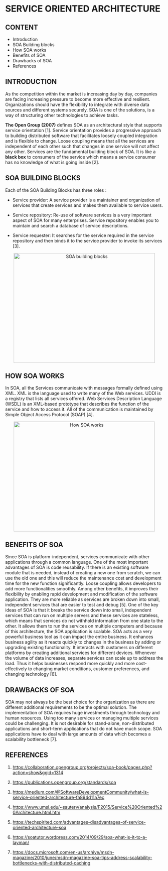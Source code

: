 # SERVICE ORIENTED ARCHITECTURE

## CONTENT

* Introduction
* SOA Building blocks
* How SOA works
* Benefits of SOA
* Drawbacks of SOA
* References

 ## INTRODUCTION

As the competition within the market is increasing day by day, companies are facing increasing pressure to become more effective and resilient. Organizations should have the flexibility to integrate with diverse data sources and different systems securely. SOA is one of the solutions, is a way of structuring other technologies to achieve tasks.

**The Open Group (2007)** defines SOA as an architectural style that supports service orientation [1]. Service orientation provides a progressive approach to building distributed software that facilitates loosely coupled integration and is flexible to change. Loose coupling means that all the services are independent of each other such that changes in one service will not affect any other. Services are the fundamental building block of SOA. It is like a **black box** to consumers of the service which means a service consumer has no knowledge of what is going inside [2].

## SOA BUILDING BLOCKS

Each of the SOA Building Blocks has three roles :

* Service provider: A service provider is a maintainer and organization of services that create services and makes them available to service users.

* Service repository: Re-use of software services is a very important aspect of SOA for many enterprises. Service repository enables you to maintain and search a database of service descriptions.

* Service requester: It searches for the service required in the service repository and then binds it to the service provider to invoke its services [3].

<p align = "center">
<img src="https://www.oracle.com/a/tech/img/soa-find-bind-execute-paradigm.gif" alt= "SOA building blocks" height = "350px" width = "450px">
</p>

## HOW SOA WORKS

In SOA, all the Services communicate with messages formally defined using XML. XML is the language used to write many of the Web services. UDDI is a registry that lists all services offered. Web Services Description Language (WSDL) is an XML-based prototype that describes the function of the service and how to access it. All of the communication is maintained by Simple Object Access Protocol (SOAP) [4].
<p align = "center">
<img src="https://www.researchgate.net/publication/327054573/figure/fig1/AS:660230866231298@1534422713647/SOAP-protocol-SOAP-is-the-master-leader-in-communications-Its-main-purpose-is-to-send.png" alt= "How SOA works" height = "350px" width = "450px">
</p>


## BENEFITS OF SOA

Since SOA is platform-independent, services communicate with other applications through a common language. One of the most important advantages of SOA is code reusability. If there is an existing software module that is needed, instead of creating a new one from scratch, we can use the old one and this will reduce the maintenance cost and development time for the new function significantly. Loose coupling allows developers to add more functionalities smoothly. Among other benefits, it improves their flexibility by enabling rapid development and modification of the software application. They are more reliable as services are broken down into small, independent services that are easier to test and debug [5]. One of the key ideas of SOA is that it breaks the service down into small, independent services that can run on multiple servers and these services are stateless, which means that services do not withhold information from one state to the other. It allows them to run the services on multiple computers and because of this architecture, the SOA application is scalable.
SOA acts as a very powerful business tool as it can impact the entire business. It enhances business agility as it reacts quickly to changes in the business by adding or upgrading existing functionality. It interacts with customers on different platforms by creating additional services for different devices. Whenever the volume of data increases, separate services can scale up to address the load. Thus it helps businesses respond more quickly and more cost-effectively to changing market conditions, customer preferences, and changing technology [6].

## DRAWBACKS OF SOA

SOA may not always be the best choice for the organization as there are different additional requirements to be the optimal solution. The implementation of SOA requires huge investments through technology and human resources. Using too many services or managing multiple services could be challenging. It is not desirable for stand-alone, non-distributed applications and short-term applications that do not have much scope. SOA applications have to deal with large amounts of data which becomes a scalability bottleneck [7].


## REFERENCES

1. <https://collaboration.opengroup.org/projects/soa-book/pages.php?action=show&ggid=1314>

1. <https://publications.opengroup.org/standards/soa>

1. <https://medium.com/@SoftwareDevelopmentCommunity/what-is-service-oriented-architecture-fa894d11a7ec>

1. <https://www.umsl.edu/~sauterv/analysis/F2015/Service%20Oriented%20Architecture.html.htm>

1. <https://techspirited.com/advantages-disadvantages-of-service-oriented-architecture-soa>

1. <https://soatutor.wordpress.com/2014/09/29/soa-what-is-it-to-a-layman/>

1. <https://docs.microsoft.com/en-us/archive/msdn-magazine/2010/june/msdn-magazine-soa-tips-address-scalability-bottlenecks-with-distributed-caching>
